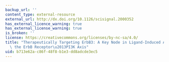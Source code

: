 ```yaml
---
backup_url: ''
content_type: external-resource
external_url: http://dx.doi.org/10.1126/scisignal.2000352
has_external_licence_warning: true
has_external_license_warning: true
is_broken: ''
license: https://creativecommons.org/licenses/by-nc-sa/4.0/
title: "Therapeutically Targeting ErbB3: A Key Node in Ligand-Induced Activation of\
  \ the ErbB Receptor\u2013PI3K Axis"
uid: b713e62a-c86f-48f8-b1e3-dd8adcde3ec5
---
```

